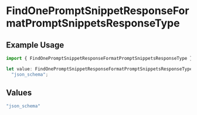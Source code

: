 # FindOnePromptSnippetResponseFormatPromptSnippetsResponseType

## Example Usage

```typescript
import { FindOnePromptSnippetResponseFormatPromptSnippetsResponseType } from "orq-poc-typescript-multi-env-version/models/operations";

let value: FindOnePromptSnippetResponseFormatPromptSnippetsResponseType =
  "json_schema";
```

## Values

```typescript
"json_schema"
```